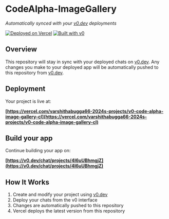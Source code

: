 # CodeAlpha-ImageGallery

*Automatically synced with your [v0.dev](https://v0.dev) deployments*

[![Deployed on Vercel](https://img.shields.io/badge/Deployed%20on-Vercel-black?style=for-the-badge&logo=vercel)](https://vercel.com/varshithabugga66-2024s-projects/v0-code-alpha-image-gallery-cl)
[![Built with v0](https://img.shields.io/badge/Built%20with-v0.dev-black?style=for-the-badge)](https://v0.dev/chat/projects/4l6uUBhmgjZ)

## Overview

This repository will stay in sync with your deployed chats on [v0.dev](https://v0.dev).
Any changes you make to your deployed app will be automatically pushed to this repository from [v0.dev](https://v0.dev).

## Deployment

Your project is live at:

**[https://vercel.com/varshithabugga66-2024s-projects/v0-code-alpha-image-gallery-cl](https://vercel.com/varshithabugga66-2024s-projects/v0-code-alpha-image-gallery-cl)**

## Build your app

Continue building your app on:

**[https://v0.dev/chat/projects/4l6uUBhmgjZ](https://v0.dev/chat/projects/4l6uUBhmgjZ)**

## How It Works

1. Create and modify your project using [v0.dev](https://v0.dev)
2. Deploy your chats from the v0 interface
3. Changes are automatically pushed to this repository
4. Vercel deploys the latest version from this repository
